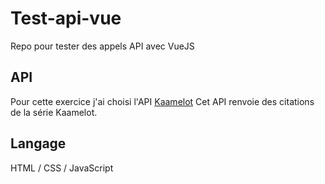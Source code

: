# Test-api-vue
Repo pour tester des appels API avec VueJS

## API
Pour cette exercice j'ai choisi l'API [Kaamelot](https://kaamelott.chaudie.re/api)
Cet API renvoie des citations de la série Kaamelot.

## Langage
HTML / CSS / JavaScript
